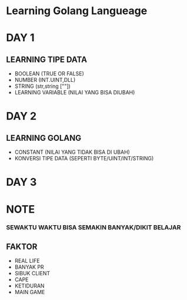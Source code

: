 # Learning Golang Langueage

# DAY 1
## LEARNING TIPE DATA
 - BOOLEAN (TRUE OR FALSE)
  - NUMBER (INT.UINT,DLL)
  - STRING (str,string [""])
 - LEARNING VARIABLE (NILAI YANG BISA DIUBAH)

# DAY 2
## LEARNING GOLANG
- CONSTANT (NILAI YANG TIDAK BISA DI UBAH)
- KONVERSI TIPE DATA (SEPERTI BYTE/UINT/INT/STRING)

# DAY 3
## 

# NOTE
### SEWAKTU WAKTU BISA SEMAKIN BANYAK/DIKIT BELAJAR
## FAKTOR
- REAL LIFE
- BANYAK PR
- SIBUK CLIENT
- CAPE
- KETIDURAN
- MAIN GAME
